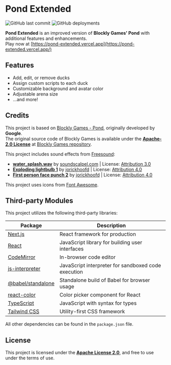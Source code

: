 # Pond Extended

![GitHub last commit](https://img.shields.io/github/last-commit/hatya-mouse/pond-extended)
![GitHub deployments](https://img.shields.io/github/deployments/hatya-mouse/pond-extended/verecl)

**Pond Extended** is an improved version of **Blockly Games' Pond** with additional features and enhancements.  
Play now at [https://pond-extended.vercel.app](https://pond-extended.vercel.app/)

## Features

- Add, edit, or remove ducks
- Assign custom scripts to each duck
- Customizable background and avatar color
- Adjustable arena size
- ...and more!

## Credits

This project is based on [Blockly Games - Pond](https://blockly.games/pond-duck), originally developed by **Google**.  
The original source code of Blockly Games is available under the [**Apache-2.0 License**](https://www.apache.org/licenses/LICENSE-2.0) at [Blockly Games repository](https://github.com/google/blockly-games).

This project includes sound effects from [Freesound](https://freesound.org):

- **[water_splash.wav](https://freesound.org/people/soundscalpel.com/sounds/110393/)** by [soundscalpel.com](https://freesound.org/people/soundscalpel.com/) | License: [Attribution 3.0](http://creativecommons.org/licenses/by/3.0/)
- **[Exploding lightbulb 1](https://freesound.org/people/jorickhoofd/sounds/179265/)** by [jorickhoofd](https://freesound.org/people/jorickhoofd/) | License: [Attribution 4.0](https://creativecommons.org/licenses/by/4.0/)
- **[First person face punch 2](https://freesound.org/people/jorickhoofd/sounds/189158/)** by [jorickhoofd](https://freesound.org/people/jorickhoofd/) | License: [Attribution 4.0](https://creativecommons.org/licenses/by/4.0/)

This project uses icons from [Font Awesome](https://fontawesome.com).

## Third-party Modules

This project utilizes the following third-party libraries:

| Package | Description |
| -- | -- |
| [Next.js](https://nextjs.org/) | React framework for production |
| [React](https://react.dev/) | JavaScript library for building user interfaces |
| [CodeMirror](https://codemirror.net/) | In-browser code editor |
| [js-interpreter](https://github.com/NeilFraser/JS-Interpreter) | JavaScript interpreter for sandboxed code execution |
| [@babel/standalone](https://babeljs.io/) | Standalone build of Babel for browser usage |
| [react-color](https://casesandberg.github.io/react-color/) | Color picker component for React |
| [TypeScript](https://www.typescriptlang.org/) | JavaScript with syntax for types |
| [Tailwind CSS](https://tailwindcss.com/) | Utility-first CSS framework |

All other dependencies can be found in the `package.json` file.

## License

This project is licensed under the [**Apache License 2.0**](LICENSE), and free to use under the terms of use.